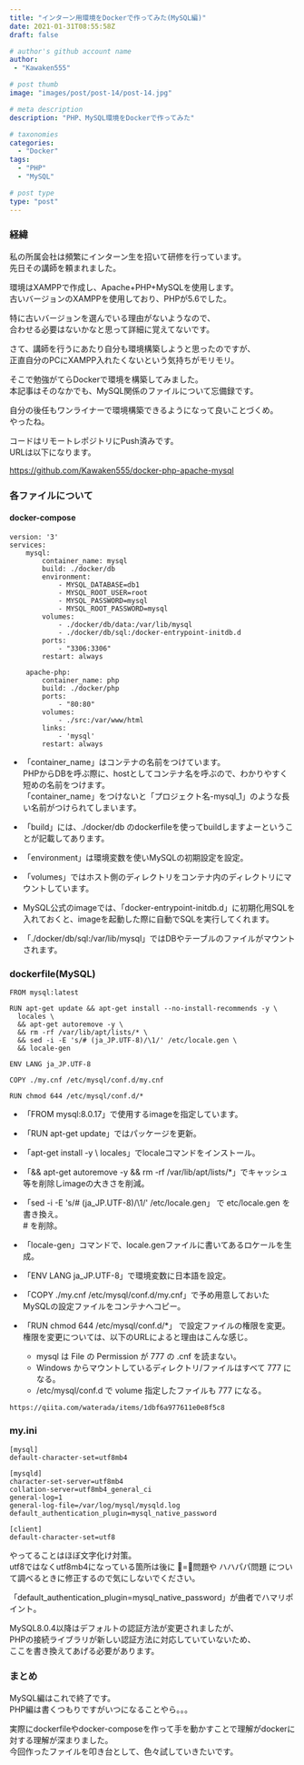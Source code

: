 ```yaml
---
title: "インターン用環境をDockerで作ってみた(MySQL編)"
date: 2021-01-31T08:55:58Z
draft: false

# author's github account name
author:
 - "Kawaken555"

# post thumb
image: "images/post/post-14/post-14.jpg"

# meta description
description: "PHP、MySQL環境をDockerで作ってみた"

# taxonomies
categories: 
  - "Docker"
tags:
  - "PHP"
  - "MySQL"

# post type
type: "post"
---
```




### 経緯

私の所属会社は頻繁にインターン生を招いて研修を行っています。  
先日その講師を頼まれました。  

環境はXAMPPで作成し、Apache+PHP+MySQLを使用します。  
古いバージョンのXAMPPを使用しており、PHPが5.6でした。  

特に古いバージョンを選んでいる理由がないようなので、  
合わせる必要はないかなと思って詳細に覚えてないです。  


  
さて、講師を行うにあたり自分も環境構築しようと思ったのですが、  
正直自分のPCにXAMPP入れたくないという気持ちがモリモリ。   

そこで勉強がてらDockerで環境を構築してみました。  
本記事はそのなかでも、MySQL関係のファイルについて忘備録です。  

自分の後任もワンライナーで環境構築できるようになって良いことづくめ。   
やったね。  

コードはリモートレポジトリにPush済みです。    
URLは以下になります。   


https://github.com/Kawaken555/docker-php-apache-mysql


### 各ファイルについて  


#### docker-compose

```
version: '3'
services:
    mysql:
        container_name: mysql
        build: ./docker/db
        environment:
            - MYSQL_DATABASE=db1
            - MYSQL_ROOT_USER=root
            - MYSQL_PASSWORD=mysql           
            - MYSQL_ROOT_PASSWORD=mysql
        volumes:
            - ./docker/db/data:/var/lib/mysql
            - ./docker/db/sql:/docker-entrypoint-initdb.d
        ports:
            - "3306:3306"
        restart: always

    apache-php:
        container_name: php
        build: ./docker/php
        ports:
            - "80:80"
        volumes:
            - ./src:/var/www/html
        links:
            - 'mysql'
        restart: always
```

* 「container_name」はコンテナの名前をつけています。   
PHPからDBを呼ぶ際に、hostとしてコンテナ名を呼ぶので、わかりやすく短めの名前をつけます。  
「container_name」をつけないと「プロジェクト名-mysql_1」のような長い名前がつけられてしまいます。  

* 「build」には、./docker/db のdockerfileを使ってbuildしますよーということが記載してあります。  

* 「environment」は環境変数を使いMySQLの初期設定を設定。  

* 「volumes」ではホスト側のディレクトリをコンテナ内のディレクトリにマウントしています。  


* MySQL公式のimageでは、「docker-entrypoint-initdb.d」に初期化用SQLを入れておくと、imageを起動した際に自動でSQLを実行してくれます。  

* 「./docker/db/sql:/var/lib/mysql」ではDBやテーブルのファイルがマウントされます。  


### dockerfile(MySQL)

```
FROM mysql:latest

RUN apt-get update && apt-get install --no-install-recommends -y \
  locales \
  && apt-get autoremove -y \
  && rm -rf /var/lib/apt/lists/* \
  && sed -i -E 's/# (ja_JP.UTF-8)/\1/' /etc/locale.gen \
  && locale-gen 

ENV LANG ja_JP.UTF-8

COPY ./my.cnf /etc/mysql/conf.d/my.cnf

RUN chmod 644 /etc/mysql/conf.d/*

```

* 「FROM mysql:8.0.17」で使用するimageを指定しています。  

* 「RUN apt-get update」ではパッケージを更新。  

* 「apt-get install -y \ locales」でlocaleコマンドをインストール。  

* 「&& apt-get autoremove -y \&& rm -rf /var/lib/apt/lists/*」でキャッシュ等を削除しimageの大きさを削減。  

* 「sed -i -E 's/# (ja_JP.UTF-8)/\1/' /etc/locale.gen」 で etc/locale.gen を書き換え。  
\# を削除。    

* 「locale-gen」コマンドで、locale.genファイルに書いてあるロケールを生成。  


* 「ENV LANG ja_JP.UTF-8」で環境変数に日本語を設定。  

* 「COPY ./my.cnf /etc/mysql/conf.d/my.cnf」で予め用意しておいたMySQLの設定ファイルをコンテナへコピー。   


* 「RUN chmod 644 /etc/mysql/conf.d/*」 で設定ファイルの権限を変更。  
権限を変更については、以下のURLによると理由はこんな感じ。  
    * mysql は File の Permission が 777 の .cnf を読まない。  
    * Windows からマウントしているディレクトリ/ファイルはすべて 777 になる。  
    * /etc/mysql/conf.d で volume 指定したファイルも 777 になる。  

```
https://qiita.com/waterada/items/1dbf6a977611e0e8f5c8
```



### my.ini

```
[mysql]
default-character-set=utf8mb4

[mysqld]
character-set-server=utf8mb4
collation-server=utf8mb4_general_ci
general-log=1
general-log-file=/var/log/mysql/mysqld.log
default_authentication_plugin=mysql_native_password

[client]
default-character-set=utf8
```

やってることはほぼ文字化け対策。  
utf8ではなくutf8mb4になっている箇所は後に 🍺=🍣問題や ハハパパ問題 について調べるときに修正するので気にしないでください。  

「default_authentication_plugin=mysql_native_password」が曲者でハマリポイント。  

MySQL8.0.4以降はデフォルトの認証方法が変更されましたが、  
PHPの接続ライブラリが新しい認証方法に対応していていないため、  
ここを書き換えてあげる必要があります。  


### まとめ

MySQL編はこれで終了です。  
PHP編は書くつもりですがいつになることやら。。。   

実際にdockerfileやdocker-composeを作って手を動かすことで理解がdockerに対する理解が深まりました。  
今回作ったファイルを叩き台として、色々試していきたいです。   


